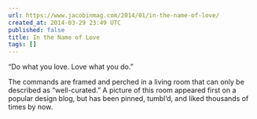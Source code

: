 ```yaml
---
url: https://www.jacobinmag.com/2014/01/in-the-name-of-love/
created_at: 2014-03-29 23:49 UTC
published: false
title: In the Name of Love
tags: []
---
```


“Do what you love. Love what you do.”

The commands are framed and perched in a living room that can only be described as “well-curated.” A picture of this room appeared first on a popular design blog, but has been pinned, tumbl’d, and liked thousands of times by now.
